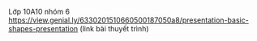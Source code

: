 Lớp 10A10 nhóm 6
https://view.genial.ly/6330201510660500187050a8/presentation-basic-shapes-presentation (link bài thuyết trình)
